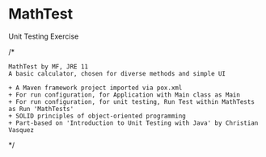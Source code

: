 # MathTest
Unit Testing Exercise

/*

    MathTest by MF, JRE 11
    A basic calculator, chosen for diverse methods and simple UI
    
    + A Maven framework project imported via pox.xml
    + For run configuration, for Application with Main class as Main
    + For run configuration, for unit testing, Run Test within MathTests as Run 'MathTests'
    + SOLID principles of object-oriented programming
    + Part-based on 'Introduction to Unit Testing with Java' by Christian Vasquez
    
*/
